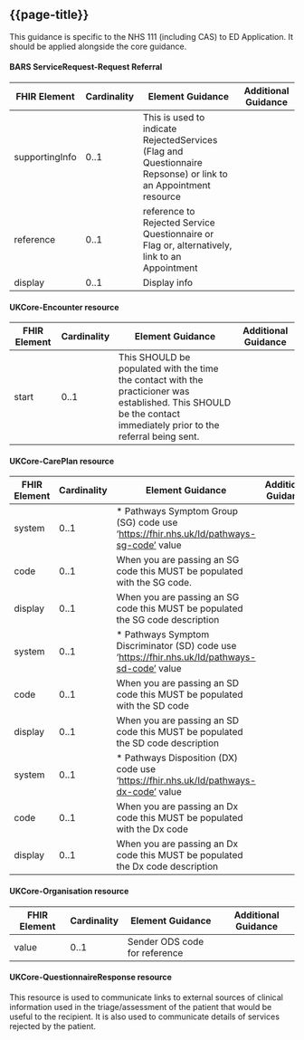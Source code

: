 ## {{page-title}}

This guidance is specific to the NHS 111 (including CAS) to ED Application. It should be applied alongside the core guidance.

#### BARS ServiceRequest-Request Referral

|     FHIR Element    |     Cardinality    |     Element Guidance                                                                                                |     Additional Guidance    |
|---------------------|--------------------|---------------------------------------------------------------------------------------------------------------------|----------------------------|
| supportingInfo      | 0..1               | This is used to indicate   RejectedServices (Flag and Questionnaire Repsonse) or link to an Appointment   resource  |                            |
| reference           | 0..1               | reference to Rejected Service   Questionnaire or Flag or, alternatively, link to an Appointment                     |                            |
| display             | 0..1               | Display info                                                                                                        |                            |


#### UKCore-Encounter resource

|     FHIR Element    |     Cardinality    |     Element Guidance                                                                                                                                                       |     Additional Guidance |
|---------------------|--------------------|----------------------------------------------------------------------------------------------------------------------------------------------------------------------------|-------------------------|
| start               | 0..1               | This SHOULD be populated with   the time the contact with the practicioner was established. This SHOULD be   the  contact immediately prior to the   referral being sent.  |                         |

#### UKCore-CarePlan resource

|     FHIR Element    |     Cardinality    |     Element Guidance                                                                             |     Additional Guidance    |
|---------------------|--------------------|--------------------------------------------------------------------------------------------------|----------------------------|
| system              | 0..1               | * Pathways Symptom Group (SG)   code use ‘https://fhir.nhs.uk/Id/pathways-sg-code’ value         |                            |
| code                | 0..1               | When you are passing an SG code   this MUST be populated with the SG code.                       |                            |
| display             | 0..1               | When you are passing an SG code   this MUST be populated the SG code description                 |                            |
| system              | 0..1               | * Pathways Symptom Discriminator   (SD) code use ‘https://fhir.nhs.uk/Id/pathways-sd-code’ value |                            |
| code                | 0..1               | When you are passing an SD code   this MUST be populated with the SD code                        |                            |
| display             | 0..1               | When you are passing an SD code   this MUST be populated the SD code description                 |                            |
| system              | 0..1               | * Pathways Disposition (DX) code   use ‘https://fhir.nhs.uk/Id/pathways-dx-code’ value           |                            |
| code                | 0..1               | When you are passing an Dx code   this MUST be populated with the Dx code                        |                            |
| display             | 0..1               | When you are passing an Dx code   this MUST be populated the Dx code description                 |                            |


#### UKCore-Organisation resource

|     FHIR Element    |     Cardinality    |     Element Guidance          |     Additional Guidance |
|---------------------|--------------------|-------------------------------|-------------------------|
| value               | 0..1               | Sender ODS code for reference |                         |


#### UKCore-QuestionnaireResponse resource

This resource is used to communicate links to external sources of clinical information used in the triage/assessment of the patient that would be useful to the recipient. It is   also used to communicate details of services rejected by the patient.